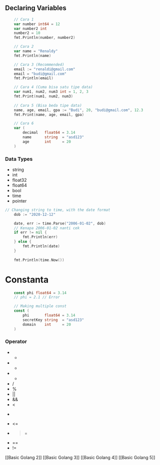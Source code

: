 ## Declaring Variables
``` go
	// Cara 1
	var number int64 = 12
	var number2 int
	number2 = 10
	fmt.Println(number, number2)

	// Cara 2
	var name = "Renaldy"
	fmt.Println(name)

	// Cara 3 (Recommended)
	email := "renaldi@gmail.com"
	email = "budi@gmail.com"
	fmt.Println(email)

	// Cara 4 (Cuma bisa satu tipe data)
	var num1, num2, num3 int = 1, 2, 3
	fmt.Print(num1, num2, num3)
	
	// Cara 5 (Bisa beda tipe data)
	name, age, email, gpa := "Budi", 20, "budi@gmail.com", 12.3
	fmt.Print(name, age, email, gpa)

	// Cara 6
	var (
		decimal   float64 = 3.14
		name      string  = "asd123"
		age       int     = 20
	)
```

### Data Types
- string
- int
- float32 
- float64
- bool
- time
- pointer

``` go
// Changing string to time, with the date format
	dob := "2020-12-12"

	date, err := time.Parse("2006-01-02", dob)
	// Kenapa 2006-01-02 nanti cek
	if err != nil {
		fmt.Println(err)
	} else {
		fmt.Println(date)
	}
	
    fmt.Println(time.Now())
```

# Constanta 
``` go
    const phi float64 = 3.14
    // phi = 2.1 // Error

	// Making multiple const
	const (
		phi       float64 = 3.14
		secretKey string  = "asd123"
		domain    int     = 20
	)
```

### Operator
- +
- -
- *
- /
- %
- ||
- &&
- <
- >
- <=
- >=
- ==
- !=

[[Basic Golang 2]]
[[Basic Golang 3]]
[[Basic Golang 4]]
[[Basic Golang 5]]
